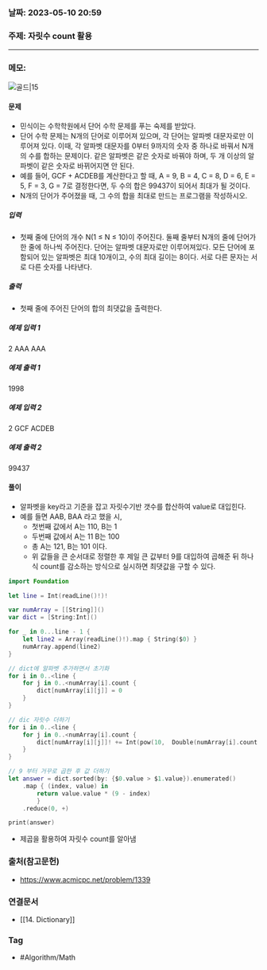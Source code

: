 
### 날짜: 2023-05-10 20:59

### 주제:  자릿수 count 활용
---
### 메모: 
![골드|15](https://d2gd6pc034wcta.cloudfront.net/tier/12.svg) 
#### 문제
- 민식이는 수학학원에서 단어 수학 문제를 푸는 숙제를 받았다.
- 단어 수학 문제는 N개의 단어로 이루어져 있으며, 각 단어는 알파벳 대문자로만 이루어져 있다. 이때, 각 알파벳 대문자를 0부터 9까지의 숫자 중 하나로 바꿔서 N개의 수를 합하는 문제이다. 같은 알파벳은 같은 숫자로 바꿔야 하며, 두 개 이상의 알파벳이 같은 숫자로 바뀌어지면 안 된다.
- 예를 들어, GCF + ACDEB를 계산한다고 할 때, A = 9, B = 4, C = 8, D = 6, E = 5, F = 3, G = 7로 결정한다면, 두 수의 합은 99437이 되어서 최대가 될 것이다.
- N개의 단어가 주어졌을 때, 그 수의 합을 최대로 만드는 프로그램을 작성하시오.
##### 입력
- 첫째 줄에 단어의 개수 N(1 ≤ N ≤ 10)이 주어진다. 둘째 줄부터 N개의 줄에 단어가 한 줄에 하나씩 주어진다. 단어는 알파벳 대문자로만 이루어져있다. 모든 단어에 포함되어 있는 알파벳은 최대 10개이고, 수의 최대 길이는 8이다. 서로 다른 문자는 서로 다른 숫자를 나타낸다.
##### 출력
- 첫째 줄에 주어진 단어의 합의 최댓값을 출력한다.
##### 예제 입력 1
2
AAA
AAA
##### 예제 출력 1
1998
##### 예제 입력 2
2
GCF
ACDEB
##### 예제 출력 2
99437
#### 풀이
- 알파벳을 key라고 기준을 잡고 자릿수기반 갯수를 합산하여 value로 대입힌다. 
- 예를 들면 AAB, BAA 라고 했을 시, 
	- 첫번째 값에서 A는 110, B는 1 
	- 두번째 값에서 A는 11 B는 100 
	- 총 A는 121, B는 101 이다. 
	- 위 값들을 큰 순서대로 정렬한 후 제일 큰 값부터 9를 대입하여 곱해준 뒤 하나식 count를 감소하는 방식으로 실시하면 최댓값을 구할 수 있다.
~~~ swift 
import Foundation

let line = Int(readLine()!)!

var numArray = [[String]]()
var dict = [String:Int]()

for _ in 0...line - 1 { 
	let line2 = Array(readLine()!).map { String($0) }
	numArray.append(line2)
}

// dict에 알파벳 추가하면서 초기화 
for i in 0..<line { 
	for j in 0..<numArray[i].count { 
		dict[numArray[i][j]] = 0
	}
}

// dic 자릿수 더하기 
for i in 0..<line { 
	for j in 0..<numArray[i].count { 
		dict[numArray[i][j]]! += Int(pow(10,  Double(numArray[i].count - j - 1)))
	}
}

// 9 부터 거꾸로 곱한 후 값 더하기
let answer = dict.sorted(by: {$0.value > $1.value}).enumerated()
	.map { (index, value) in 
		return value.value * (9 - index)
		}
	.reduce(0, +)

print(answer)

~~~
- 제곱을 활용하여 자릿수 count를 알아냄 

### 출처(참고문헌) 
- https://www.acmicpc.net/problem/1339

### 연결문서 
- [[14. Dictionary]]

### Tag
- #Algorithm/Math 